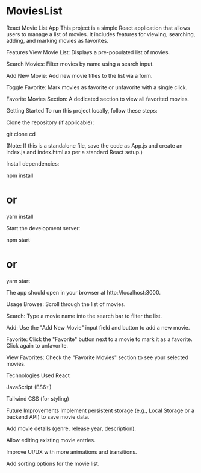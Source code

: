 # MoviesList
React Movie List App
This project is a simple React application that allows users to manage a list of movies. It includes features for viewing, searching, adding, and marking movies as favorites.

Features
View Movie List: Displays a pre-populated list of movies.

Search Movies: Filter movies by name using a search input.

Add New Movie: Add new movie titles to the list via a form.

Toggle Favorite: Mark movies as favorite or unfavorite with a single click.

Favorite Movies Section: A dedicated section to view all favorited movies.

Getting Started
To run this project locally, follow these steps:

Clone the repository (if applicable):

git clone <repository-url>
cd <repository-name>

(Note: If this is a standalone file, save the code as App.js and create an index.js and index.html as per a standard React setup.)

Install dependencies:

npm install
# or
yarn install

Start the development server:

npm start
# or
yarn start

The app should open in your browser at http://localhost:3000.

Usage
Browse: Scroll through the list of movies.

Search: Type a movie name into the search bar to filter the list.

Add: Use the "Add New Movie" input field and button to add a new movie.

Favorite: Click the "Favorite" button next to a movie to mark it as a favorite. Click again to unfavorite.

View Favorites: Check the "Favorite Movies" section to see your selected movies.

Technologies Used
React

JavaScript (ES6+)

Tailwind CSS (for styling)

Future Improvements
Implement persistent storage (e.g., Local Storage or a backend API) to save movie data.

Add movie details (genre, release year, description).

Allow editing existing movie entries.

Improve UI/UX with more animations and transitions.

Add sorting options for the movie list.
